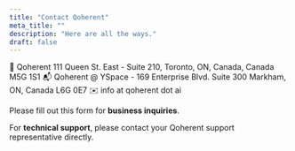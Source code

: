 ```yaml
---
title: "Contact Qoherent"
meta_title: ""
description: "Here are all the ways."
draft: false
---
```


🏤 Qoherent 111 Queen St. East - Suite 210, Toronto, ON, Canada, Canada M5G 1S1
📬 Qoherent @ YSpace - 169 Enterprise Blvd. Suite 300 Markham, ON, Canada L6G 0E7
✉️ info at qoherent dot ai

Please fill out this form for **business inquiries**. 

For **technical support**, please contact your Qoherent support representative directly.

